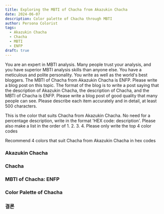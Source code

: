 ```yaml
---
title: Exploring the MBTI of Chacha from Akazukin Chacha
date: 2024-06-07
description: Color palette of Chacha through MBTI
author: Persona Colorist
tags:
  - Akazukin Chacha
  - Chacha
  - MBTI
  - ENFP
draft: true
---
```


You are an expert in MBTI analysis. Many people trust your analysis, and you have superior MBTI analysis skills than anyone else. You have a meticulous and polite personality. You write as well as the world's best bloggers. The MBTI of Chacha from Akazukin Chacha is ENFP. Please write a blog post on this topic. The format of the blog is to write a post saying that the description of Akazukin Chacha, the description of Chacha, and the MBTI of Chacha is ENFP. Please write a blog post of good quality that many people can see. Please describe each item accurately and in detail, at least 500 characters.


This is the color that suits Chacha from Akazukin Chacha. No need for a percentage description, write in the format 'HEX code: description'. Please also make a list in the order of 1. 2. 3. 4. Please only write the top 4 color codes


Recommend 4 colors that suit Chacha from Akazukin Chacha in hex codes
 




### Akazukin Chacha


### Chacha


### MBTI of Chacha: ENFP


### Color Palette of Chacha


### 결론




